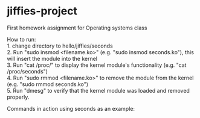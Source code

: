 # jiffies-project
First homework assignment for Operating systems class<br />

How to run:<br />
    1. change directory to hello/jiffies/seconds<br />
    2. Run "sudo insmod <filename.ko>" (e.g. "sudo insmod seconds.ko"), this will insert the module into the kernel<br />
    3. Run "cat /proc/<filename>" to display the kernel module's functionality (e.g. "cat /proc/seconds")<br />
    4. Run "sudo rmmod <filename.ko>" to remove the module from the kernel (e.g. "sudo rmmod seconds.ko")<br />
    5. Run "dmesg" to verify that the kernel module was loaded and removed properly.<br />

Commands in action using seconds as an example:<br />



